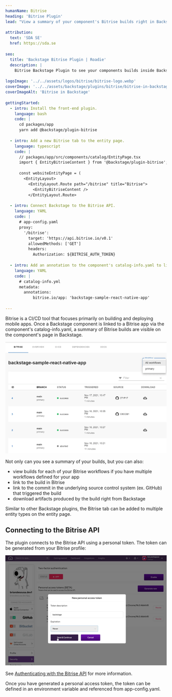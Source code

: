 ```yaml
---
humanName: Bitrise
heading: 'Bitrise Plugin'
lead: "View a summary of your component's Bitrise builds right in Backstage."
  
attribution:
  text: 'SDA SE'
  href: https://sda.se

seo:
  title: 'Backstage Bitrise Plugin | Roadie'
  description: |
    Bitrise Backstage Plugin to see your components builds inside Backstage. Also displays Biterise workflows.

logoImage: '../../assets/logos/bitrise/bitrise-logo.webp'
coverImage: '../../assets/backstage/plugins/bitrise/bitrise-in-backstage.webp'
coverImageAlt: 'Bitrise in Backstage'

gettingStarted:
  - intro: Install the front-end plugin.
    language: bash
    code: |
      cd packages/app
      yarn add @backstage/plugin-bitrise

  - intro: Add a new Bitrise tab to the entity page.
    language: typescript
    code: |
      // packages/app/src/components/catalog/EntityPage.tsx
      import { EntityBitriseContent } from '@backstage/plugin-bitrise';

      const websiteEntityPage = (
        <EntityLayout>
          <EntityLayout.Route path="/bitrise" title="Bitrise">
            <EntityBitriseContent />
          </EntityLayout.Route>

  - intro: Connect Backstage to the Bitrise API.
    language: YAML
    code: |
      # app-config.yaml
      proxy:
        '/bitrise':
          target: 'https://api.bitrise.io/v0.1'
          allowedMethods: ['GET']
          headers:
            Authorization: ${BITRISE_AUTH_TOKEN}

  - intro: Add an annotation to the component's catalog-info.yaml to link it to a Bitrise app.
    language: YAML
    code: |
      # catalog-info.yml
      metadata:
        annotations:
            bitrise.io/app: 'backstage-sample-react-native-app'

---
```


Bitrise is a CI/CD tool that focuses primarily on building and deploying mobile apps. Once a Backstage component is linked to a Bitrise app via the component's catalog-info.yaml, a summary of Bitrise builds are visible on the component's page in Backstage.

![Bitrise tab in Backstage](../../assets/backstage/plugins/bitrise/bitrise-entity-page-tab.webp)

Not only can you see a summary of your builds, but you can also:

* view builds for each of your Bitrise workflows if you have multiple workflows defined for your app
* link to the build in Bitrise
* link to the commit in the underlying source control system (ex. GitHub) that triggered the build
* download artifacts produced by the build right from Backstage

Similar to other Backstage plugins, the Bitrise tab can be added to multiple entity types on the entity page.

## Connecting to the Bitrise API

The plugin connects to the Bitrise API using a personal token. The token can be generated from your Bitrise profile:

![Create Bitrise personal token](../../assets/backstage/plugins/bitrise/create-bitrise-personal-token.webp)

See [Authenticating with the Bitrise API](https://devcenter.bitrise.io/en/api/authenticating-with-the-bitrise-api.html) for more information.

Once you have generated a personal access token, the token can be defined in an environment variable and referenced from app-config.yaml.
